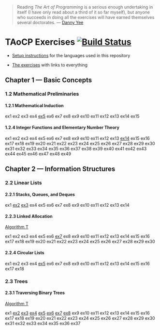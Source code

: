 > Reading _The Art of Programming_ is a serious enough undertaking in itself (I have only read about a third of it so far myself), but anyone who succeeds in doing all the exercises will have earned themselves several doctorates. &mdash; [Danny Yee](https://dannyreviews.com/h/Art_Programming.html)

# TAoCP Exercises [![Build Status](https://secure.travis-ci.org/masak/taocp.svg?branch=master)](http://travis-ci.org/masak/taocp)

* [Setup instructions](https://github.com/masak/taocp/blob/master/setup/README.md)
  for the languages used in this repository

* [The exercises](https://github.com/masak/taocp/blob/master/src/README.md) with
  links to everything

## Chapter 1 &mdash; Basic Concepts

### 1.2 Mathematical Preliminaries

#### 1.2.1 Mathematical Induction

ex1
ex2
ex3
ex4
[ex5](https://github.com/masak/taocp/tree/master/src/ch1.2.1/ex5/)
ex6
ex7
ex8
ex9
ex10
ex11
ex12
ex13
ex14
ex15

#### 1.2.4 Integer Functions and Elementary Number Theory

ex1
ex2
ex3
ex4
ex5
ex6
ex7
ex8
ex9
ex10
ex11
ex12
ex13
[ex14](http://github.com/masak/taocp/tree/master/src/ch1.2.4/ex14/)
ex15
ex16
ex17
ex18
ex19
ex20
ex21
ex22
ex23
ex24
ex25
ex26
ex27
ex28
ex29
ex30
ex31
ex32
ex33
ex34
ex35
ex36
ex37
ex38
ex39
ex40
ex41
ex42
ex43
ex44
ex45
ex46
ex47
ex48
ex49

## Chapter 2 &mdash; Information Structures

### 2.2 Linear Lists

#### 2.2.1 Stacks, Queues, and Deques

ex1
[ex2](http://github.com/masak/taocp/tree/master/src/ch2.2.1/ex2)
[ex3](http://github.com/masak/taocp/tree/master/src/ch2.2.1/ex3)
ex4
ex5
ex6
ex7
ex8
ex9
ex10
ex11
ex12
ex13
ex14

#### 2.2.3 Linked Allocation

[Algorithm T](http://github.com/masak/taocp/tree/master/src/ch2.2.3/algorithm-t/)

ex1
ex2
ex3
ex4
ex5
ex6
[ex7](http://github.com/masak/taocp/tree/master/src/ch2.2.3/ex7)
ex8
ex9
ex10
ex11
ex12
ex13
ex14
ex15
ex16
ex17
ex18
ex19
ex20
ex21
ex22
ex23
ex24
ex25
ex26
ex27
ex28
ex29
ex30

#### 2.2.4 Circular Lists

ex1
ex2
ex3
ex4
[ex5](http://github.com/masak/taocp/tree/master/src/ch2.2.4/ex5)
ex6
ex7
ex8
ex9
ex10
ex11
ex12
ex13
ex14
ex15
ex16
ex17
ex18

### 2.3 Trees

#### 2.3.1 Traversing Binary Trees

[Algorithm T](http://github.com/masak/taocp/tree/master/src/ch2.3.1/algorithm-t/)

ex1
[ex2](http://github.com/masak/taocp/tree/master/src/ch2.3.1/ex2)
[ex3](http://github.com/masak/taocp/tree/master/src/ch2.3.1/ex3)
[ex4](http://github.com/masak/taocp/tree/master/src/ch2.3.1/ex4)
[ex5](http://github.com/masak/taocp/tree/master/src/ch2.3.1/ex5)
[ex6](http://github.com/masak/taocp/tree/master/src/ch2.3.1/ex6)
[ex7](http://github.com/masak/taocp/tree/master/src/ch2.3.1/ex7)
[ex8](http://github.com/masak/taocp/tree/master/src/ch2.3.1/ex8)
ex9
ex10
ex11
ex12
ex13
ex14
ex15
ex16
ex17
ex18
ex19
ex20
ex21
ex22
ex23
ex24
ex25
ex26
ex27
ex28
ex29
ex30
ex31
ex32
ex33
ex34
ex35
ex36
ex37
